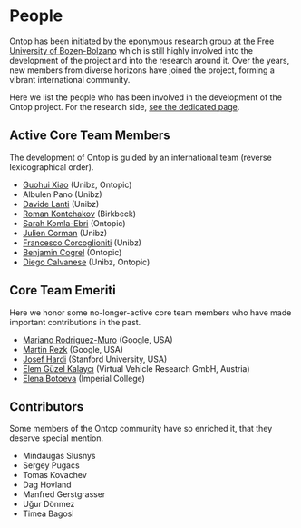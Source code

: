 # People

Ontop has been initiated by [the eponymous research group at the Free University of Bozen-Bolzano](/research) which is still highly involved into the development of the project and into the research around it. Over the years, new members from diverse horizons have joined the project, forming a vibrant international community.

Here we list the people who has been involved in the development of the Ontop project. 
For the research side, [see the dedicated page](/research).

## Active Core Team Members

The development of Ontop is guided by an international team (reverse lexicographical order).
* [Guohui Xiao](http://www.ghxiao.org/) (Unibz, Ontopic)
* Albulen Pano (Unibz)
* [Davide Lanti](https://www.inf.unibz.it/~dlanti/) (Unibz)
* [Roman Kontchakov](http://www.dcs.bbk.ac.uk/~roman/) (Birkbeck)
* [Sarah Komla-Ebri](https://scholar.google.it/citations?user=SDaIlasAAAAJ&hl=en) (Ontopic)
* [Julien Corman](https://scholar.google.it/citations?user=pT6E42UAAAAJ&hl=en) (Unibz)
* [Francesco Corcoglioniti](https://scholar.google.com/citations?user=Nw7gPMEAAAAJ&hl=en) (Unibz)
* [Benjamin Cogrel](https://github.com/bcogrel/) (Ontopic)
* [Diego Calvanese](http://www.inf.unibz.it/~calvanese/) (Unibz, Ontopic)

## Core Team Emeriti

Here we honor some no-longer-active core team members who have made important contributions in the past.
* [Mariano Rodriguez-Muro](https://sites.google.com/site/marianomuro/) (Google, USA)
* [Martin Rezk](http://www.martinrezk.com/) (Google, USA)
* [Josef Hardi](https://profiles.stanford.edu/josef-hardi) (Stanford University, USA)
* [Elem Güzel Kalaycı](https://scholar.google.it/citations?user=WYEhpZYAAAAJ&hl=en) (Virtual Vehicle Research GmbH, Austria)
* [Elena Botoeva](https://www.doc.ic.ac.uk/~ebotoeva/) (Imperial College)

## Contributors

Some members of the Ontop community have so enriched it, that they deserve special mention.

* Mindaugas Slusnys
* Sergey Pugacs
* Tomas Kovachev
* Dag Hovland
* Manfred Gerstgrasser
* Uğur Dönmez
* Timea Bagosi
